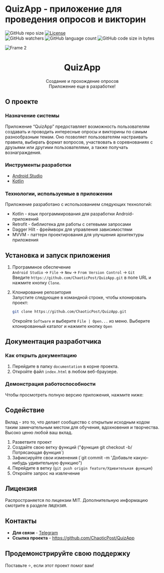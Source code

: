 # QuizApp - приложение для проведения опросов и викторин

![GitHub repo size](https://img.shields.io/github/repo-size/ChaoticPost/QuizApp?color=green)
<a href="https://opensource.org/licenses/MIT"><img alt="License" src="https://img.shields.io/badge/License-MIT-blue.svg"/></a>
</br>
![GitHub watchers](https://img.shields.io/github/watchers/ChaoticPost/QuizApp?color=green)
![GitHub language count](https://img.shields.io/github/languages/count/ChaoticPost/QuizApp?color=green)
![GitHub code size in bytes](https://img.shields.io/github/languages/code-size/ChaoticPost/QuizApp?color=green)


![Frame 2](https://github.com/ChaoticPost/QuizApp/assets/100674263/51112113-fdb6-4e1b-a9e7-e5d91e5acd30)

<!-- HEADER SECTION -->
<h1 align="center">QuizApp</h1>
   <p align="center">
    Создание и прохождение опросов </br>
    Приложение еще в разработке!

<!--PROJECT DESCRIPTION-->
## О проекте

### Назначение системы

Приложение “QuizApp” предоставляет возможность пользователям создавать и проводить интересные опросы и викторины по самым разнообразным темам. Оно позволяет пользователям настраивать правила, выбирать формат вопросов, участвовать в соревнованиях с друзьями или другими пользователями, а также получать вознаграждения.

### Инструменты разработки

* [Android Studio](https://developer.android.com/studio)
* [Kotlin](https://kotlinlang.org/)

### Технологии, используемые в приложении

<p>Приложение разработано с использованием следующих технологий:</p>
<ul><li>Kotlin - язык программирования для разработки Android-приложений</li><li>Retrofit - библиотека для работы с сетевыми запросами</li><li>Dagger Hilt - фреймворк для управления зависимостями</li><li>MVVM - паттерн проектирования для улучшения архитектуры приложения</li></ul>

<!-- GETTING STARTED -->
## Установка и запуск приложения

1. Программное обеспечение </br>
`Android Studio` -> `File` -> `New` -> `From Version Control` -> `Git`</br>
Введите `https://github.com/ChaoticPost/QuizApp.git` в поле URL и нажмите кнопку `Clone`.

2. Клонирование репозитория </br>
Запустите следующее в командной строке, чтобы клонировать проект:
   ```sh
   git clone https://github.com/ChaoticPost/QuizApp.git
   ```
    Откройте `Software` и выберите `File | Open...` из меню. Выберите клонированный каталог и нажмите кнопку `Open`

<!-- Documentation -->
## Документация разработчика
### Как открыть документацию
1. Перейдите в папку `documentation` в корне проекта.
2. Откройте файл `index.html` в любом веб-браузере.

<!-- VIDEO DEMONSTRATION -->
### Демонстрация работоспособности

Чтобы просмотреть полную версию приложения, нажмите ниже:

<!-- CONTRIBUTING -->
## Содействие

Вклад - это то, что делает сообщество с открытым исходным кодом таким замечательным местом для обучения, вдохновения и творчества. Высоко ценю любой ваш вклад.

1. Разветвите проект
2. Создайте свою ветку функций ("функция git checkout -b/ Потрясающая функция`)
3. Зафиксируйте свои изменения (`git commit -m 'Добавьте какую-нибудь удивительную функцию")
4. Перейдите в ветку (`git push origin feature/Удивительная функция`)
5. Откройте запрос на извлечение

<!-- LICENSE -->
## Лицензия

Распространяется по лицензии MIT. Дополнительную информацию смотрите в разделе `ЛИЦЕНЗИЯ`.

<!-- Contact -->
## Контакты

* **Для связи** - [Telegram](https://t.me/daria_chugu)
* **Ссылка проекта** - https://github.com/ChaoticPost/QuizApp


## Продемонстрируйте свою поддержку

Поставьте ⭐️, если этот проект помог вам!




